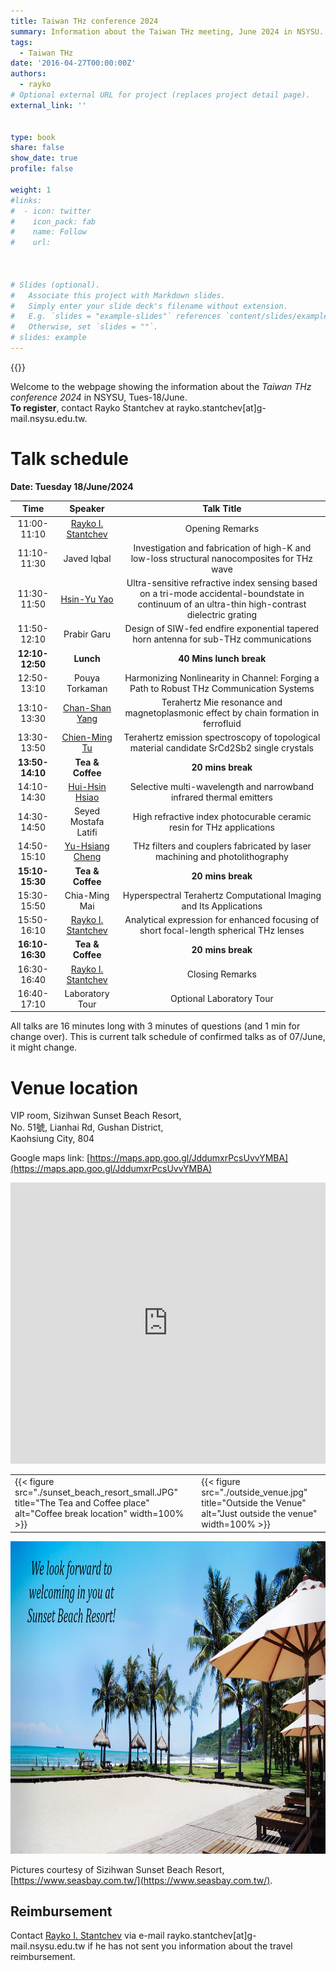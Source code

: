 ```yaml
---
title: Taiwan THz conference 2024
summary: Information about the Taiwan THz meeting, June 2024 in NSYSU.
tags:
  - Taiwan THz
date: '2016-04-27T00:00:00Z'
authors:
  - rayko
# Optional external URL for project (replaces project detail page).
external_link: ''


type: book
share: false
show_date: true
profile: false

weight: 1
#links:
#  - icon: twitter
#    icon_pack: fab
#    name: Follow
#    url: 



# Slides (optional).
#   Associate this project with Markdown slides.
#   Simply enter your slide deck's filename without extension.
#   E.g. `slides = "example-slides"` references `content/slides/example-slides.md`.
#   Otherwise, set `slides = ""`.
# slides: example
---
```


{{<toc hide_on="xl">}}

Welcome to the webpage showing the information about the *Taiwan THz conference 2024* in NSYSU, Tues-18/June. 
<br>**To register**, contact Rayko Stantchev at rayko.stantchev[at]g-mail.nsysu.edu.tw.


# Talk schedule
**Date: Tuesday 18/June/2024**


| Time  | Speaker  | Talk Title |
|:---------:|:---------:|:---------:|
| 11:00-11:10 | [Rayko I. Stantchev](/author/rayko-ivanov-stantchev) | Opening Remarks | 
| 11:10-11:30 | Javed Iqbal | Investigation and fabrication of high-K and low-loss structural nanocomposites for THz wave | 
| 11:30-11:50 | [Hsin-Yu Yao](https://physics.ccu.edu.tw/p/404-1077-33740.php?Lang=zh-tw) | Ultra-sensitive refractive index sensing based on a tri-mode accidental-boundstate in continuum of an ultra-thin high-contrast dielectric grating | 
| 11:50-12:10 | Prabir Garu | Design of SIW-fed endfire exponential tapered horn antenna for sub-THz communications | 
| **12:10-12:50** | **Lunch** | **40 Mins lunch break** | 
| 12:50-13:10 | Pouya Torkaman | Harmonizing Nonlinearity in Channel: Forging a Path to Robust THz Communication Systems | 
| 13:10-13:30 | [Chan-Shan Yang](https://scholar.lib.ntnu.edu.tw/zh/persons/chan-shan-yang) | Terahertz Mie resonance and magnetoplasmonic effect by chain formation in ferrofluid | 
| 13:30-13:50 | [Chien-Ming Tu](https://ep.nycu.edu.tw/en/faculty_info/%e6%9d%9c%e5%bb%ba%e6%98%8e/) | Terahertz emission spectroscopy of topological material candidate SrCd2Sb2 single crystals | 
| **13:50-14:10** | **Tea & Coffee** | **20 mins break** | 
| 14:10-14:30 | [Hui-Hsin Hsiao](https://scholars.lib.ntu.edu.tw/cris/rp/rp200463) | Selective multi-wavelength and narrowband infrared thermal emitters | 
| 14:30-14:50 | Seyed Mostafa Latifi | High refractive index photocurable ceramic resin for THz applications | 
| 14:50-15:10 | [Yu-Hsiang Cheng](https://homepage.ntu.edu.tw/~yuhsiang/pi.html) | THz filters and couplers fabricated by laser machining and photolithography | 
| **15:10-15:30** | **Tea & Coffee** | **20 mins break** | 
| 15:30-15:50 | Chia-Ming Mai | Hyperspectral Terahertz Computational Imaging and Its Applications | 
| 15:50-16:10 | [Rayko I. Stantchev](/author/rayko-ivanov-stantchev) | Analytical expression for enhanced focusing of short focal-length spherical THz lenses | 
| **16:10-16:30** | **Tea & Coffee** | **20 mins break** | 
| 16:30-16:40 | [Rayko I. Stantchev](/author/rayko-ivanov-stantchev) | Closing Remarks | 
| 16:40-17:10 | Laboratory Tour | Optional Laboratory Tour | 






All talks are 16 minutes long with 3 minutes of questions (and 1 min for change over).
This is current talk schedule of confirmed talks as of 07/June, it might change.







# Venue location

VIP room, Sizihwan Sunset Beach Resort, <br>
No. 51號, Lianhai Rd, Gushan District, <br>
Kaohsiung City, 804 <br>

Google maps link: [https://maps.app.goo.gl/JddumxrPcsUvvYMBA](https://maps.app.goo.gl/JddumxrPcsUvvYMBA)

<iframe class="map" src="https://www.google.com/maps/embed?pb=!1m18!1m12!1m3!1d3682.7751381598337!2d120.26219631095239!3d22.624870630966807!2m3!1f0!2f0!3f0!3m2!1i1024!2i768!4f13.1!3m3!1m2!1s0x346e0408391921ab%3A0xa2079f8580985bf2!2sSunset%20Beach%20Resort!5e0!3m2!1sen!2stw!4v1714029123518!5m2!1sen!2stw" width="100%" height="450px" style="border:0;" loading="lazy" referrerpolicy="no-referrer-when-downgrade"></iframe>

<table class="table2">
<tr>
  <td>{{< figure src="./sunset_beach_resort_small.JPG" title="The Tea and Coffee place" alt="Coffee break location" width=100% >}} </td>
  <td>{{< figure src="./outside_venue.jpg" title="Outside the Venue" alt="Just outside the venue" width=100% >}} </td>
</tr>

</table>


<img src="./we_welcome_banner_text.jpg" width="100%" height="500" class="reveal">

Pictures courtesy of Sizihwan Sunset Beach Resort, [https://www.seasbay.com.tw/](https://www.seasbay.com.tw/).


## Reimbursement

Contact [Rayko I. Stantchev](/author/rayko-ivanov-stantchev) via e-mail rayko.stantchev[at]g-mail.nsysu.edu.tw if he has not sent you information about the travel reimbursement.